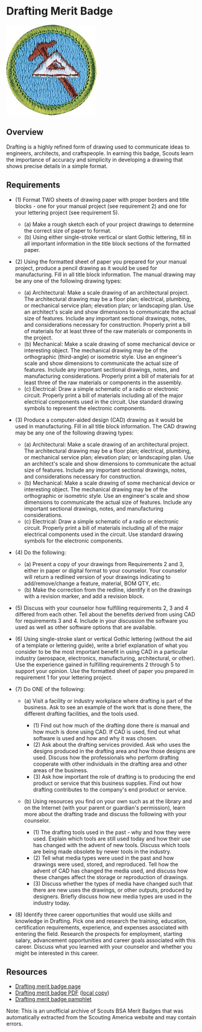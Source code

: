 

# Drafting Merit Badge

![Drafting Merit Badge](images/drafting-merit-badge.jpg)

## Overview



Drafting is a highly refined form of drawing used to communicate ideas to engineers, architects, and craftspeople. In earning this badge, Scouts learn the importance of accuracy and simplicity in developing a drawing that shows precise details in a simple format.

## Requirements

* (1) Format TWO sheets of drawing paper with proper borders and title blocks - one for your manual project (see requirement 2) and one for your lettering project (see requirement 5).
    * (a) Make a rough sketch each of your project drawings to determine the correct size of paper to format.
    * (b) Using either single-stroke vertical or slant Gothic lettering, fill in all important information in the title block sections of the formatted paper.


* (2) Using the formatted sheet of paper you prepared for your manual project, produce a pencil drawing as it would be used for manufacturing. Fill in all title block information. The manual drawing may be any one of the following drawing types:
    * (a) Architectural: Make a scale drawing of an architectural project. The architectural drawing may be a floor plan; electrical, plumbing, or mechanical service plan; elevation plan; or landscaping plan. Use an architect's scale and show dimensions to communicate the actual size of features. Include any important sectional drawings, notes, and considerations necessary for construction. Properly print a bill of materials for at least three of the raw materials or components in the project.
    * (b) Mechanical: Make a scale drawing of some mechanical device or interesting object. The mechanical drawing may be of the orthographic (third-angle) or isometric style. Use an engineer's scale and show dimensions to communicate the actual size of features. Include any important sectional drawings, notes, and manufacturing considerations. Properly print a bill of materials for at least three of the raw materials or components in the assembly.
    * (c) Electrical: Draw a simple schematic of a radio or electronic circuit. Properly print a bill of materials including all of the major electrical components used in the circuit. Use standard drawing symbols to represent the electronic components.


* (3) Produce a computer-aided design (CAD) drawing as it would be used in manufacturing. Fill in all title block information. The CAD drawing may be any one of the following drawing types:
    * (a) Architectural: Make a scale drawing of an architectural project. The architectural drawing may be a floor plan; electrical, plumbing, or mechanical service plan; elevation plan; or landscaping plan. Use an architect's scale and show dimensions to communicate the actual size of features. Include any important sectional drawings, notes, and considerations necessary for construction.
    * (b) Mechanical: Make a scale drawing of some mechanical device or interesting object. The mechanical drawing may be of the orthographic or isometric style. Use an engineer's scale and show dimensions to communicate the actual size of features. Include any important sectional drawings, notes, and manufacturing considerations.
    * (c) Electrical: Draw a simple schematic of a radio or electronic circuit. Properly print a bill of materials including all of the major electrical components used in the circuit. Use standard drawing symbols for the electronic components.


* (4) Do the following:
    * (a) Present a copy of your drawings from Requirements 2 and 3, either in paper or digital format to your counselor. Your counselor will return a redlined version of your drawings indicating to add/remove/change a feature, material, BOM QTY, etc.
    * (b) Make the correction from the redline, identify it on the drawings with a revision marker, and add a revision block.


* (5) Discuss with your counselor how fulfilling requirements 2, 3 and 4 differed from each other. Tell about the benefits derived from using CAD for requirements 3 and 4. Include in your discussion the software you used as well as other software options that are available.
* (6) Using single-stroke slant or vertical Gothic lettering (without the aid of a template or lettering guide), write a brief explanation of what you consider to be the most important benefit in using CAD in a particular industry (aerospace, electronics, manufacturing, architectural, or other). Use the experience gained in fulfilling requirements 2 through 5 to support your opinion. Use the formatted sheet of paper you prepared in requirement 1 for your lettering project.
* (7) Do ONE of the following:
    * (a) Visit a facility or industry workplace where drafting is part of the business. Ask to see an example of the work that is done there, the different drafting facilities, and the tools used.
        * (1) Find out how much of the drafting done there is manual and how much is done using CAD. If CAD is used, find out what software is used and how and why it was chosen.
        * (2) Ask about the drafting services provided. Ask who uses the designs produced in the drafting area and how those designs are used. Discuss how the professionals who perform drafting cooperate with other individuals in the drafting area and other areas of the business.
        * (3) Ask how important the role of drafting is to producing the end product or service that this business supplies. Find out how drafting contributes to the company's end product or service.


    * (b) Using resources you find on your own such as at the library and on the Internet (with your parent or guardian's permission), learn more about the drafting trade and discuss the following with your counselor.
        * (1) The drafting tools used in the past - why and how they were used. Explain which tools are still used today and how their use has changed with the advent of new tools. Discuss which tools are being made obsolete by newer tools in the industry.
        * (2) Tell what media types were used in the past and how drawings were used, stored, and reproduced. Tell how the advent of CAD has changed the media used, and discuss how these changes affect the storage or reproduction of drawings.
        * (3) Discuss whether the types of media have changed such that there are new uses the drawings, or other outputs, produced by designers. Briefly discuss how new media types are used in the industry today.




* (8) Identify three career opportunities that would use skills and knowledge in Drafting. Pick one and research the training, education, certification requirements, experience, and expenses associated with entering the field. Research the prospects for employment, starting salary, advancement opportunities and career goals associated with this career. Discuss what you learned with your counselor and whether you might be interested in this career.


## Resources

- [Drafting merit badge page](https://www.scouting.org/merit-badges/drafting/)
- [Drafting merit badge PDF](https://filestore.scouting.org/filestore/Merit_Badge_ReqandRes/Drafting-PDF-update.pdf) ([local copy](files/drafting-merit-badge.pdf))
- [Drafting merit badge pamphlet](None)

Note: This is an unofficial archive of Scouts BSA Merit Badges that was automatically extracted from the Scouting America website and may contain errors.